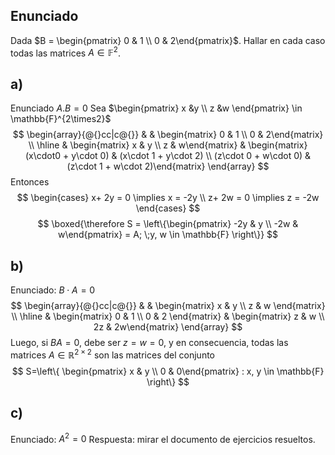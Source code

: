 ## Enunciado
Dada $B = \begin{pmatrix} 0 & 1 \\ 0 & 2\end{pmatrix}$. Hallar en cada caso todas las matrices $A \in \mathbb{F}^2$.

## a)
Enunciado $A.B = 0$
Sea $\begin{pmatrix} x &y \\ z &w \end{pmatrix} \in \mathbb{F}^{2\times2}$
$$
\begin{array}{@{}cc|c@{}}
& & \begin{matrix} 0 & 1 \\ 0 & 2\end{matrix} \\
\hline
& \begin{matrix} x & y \\ z & w\end{matrix} & \begin{matrix} (x\cdot0 + y\cdot 0) & (x\cdot 1 + y\cdot 2) \\
(z\cdot 0 + w\cdot 0) & (z\cdot 1 + w\cdot 2)\end{matrix}
\end{array}
$$
Entonces
$$
\begin{cases}
x+ 2y = 0 \implies x = -2y \\
z+ 2w = 0 \implies z = -2w
\end{cases}
$$
$$
\boxed{\therefore S = \left\{\begin{pmatrix} -2y & y \\ -2w & w\end{pmatrix} = A; \;y, w \in \mathbb{F} \right\}}
$$

## b)
Enunciado: $B \cdot A = 0$
$$
\begin{array}{@{}cc|c@{}}
& & \begin{matrix} x & y \\ z & w \end{matrix} \\
\hline
& \begin{matrix} 0 & 1 \\ 0 & 2 \end{matrix} & \begin{matrix} z & w \\ 2z & 2w\end{matrix}
\end{array}
$$
Luego, si $BA=0$, debe ser $z=w=0$, y en consecuencia, todas las matrices $A\in\mathbb{R}^{2\times2}$ son las matrices del conjunto
$$
S=\left\{ \begin{pmatrix} x & y \\ 0 & 0\end{pmatrix} : x, y \in \mathbb{F} \right\}
$$

## c)
Enunciado: $A^2 = 0$
Respuesta: mirar el documento de ejercicios resueltos.